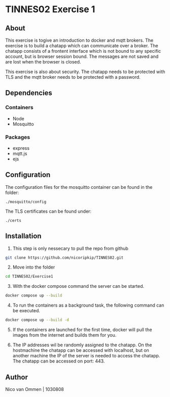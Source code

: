 
# TINNES02 Exercise 1

## About

This exercise is togive an introduction to docker and mqtt brokers. The exercise is to build a chatapp which can communicate over a broker. 
The chatapp consists of a frontent interface which is not bound to any specific account, but is browser session bound. The messages are not saved and are lost when the browser is closed.

This exercise is also about security. The chatapp needs to be protected with TLS and the mqtt broker needs to be protected with a password.

## Dependencies

### Containers

- Node
- Mosquitto

### Packages

- express
- mqtt.js
- ejs

## Configuration

The configuration files for the mosquitto container can be found in the folder:
```
./mosquitto/config
```

The TLS certificates can be found under:
```
./certs
```


## Installation

1. This step is only nessecary to pull the repo from github
```bash
git clone https://github.com/nicoripkip/TINNES02.git
```

2. Move into the folder
```bash
cd TINNES02/Exercise1
```

3. With the docker compose command the server can be started.
```bash
docker compose up --build
``` 

4. To run the containers as a background task, the following command can be executed.
```bash
docker compose up --build -d
```

5. If the containers are launched for the first time, docker will pull the images from the internet and builds them for you. 

6. The IP addresses wil be randomly assigned to the chatapp. On the hostmachine the chatapp can be accessed with localhost, but on another machine the IP of the server is needed to access the chatapp. The chatapp can be accessed on port: 443.


## Author

Nico van Ommen | 1030808